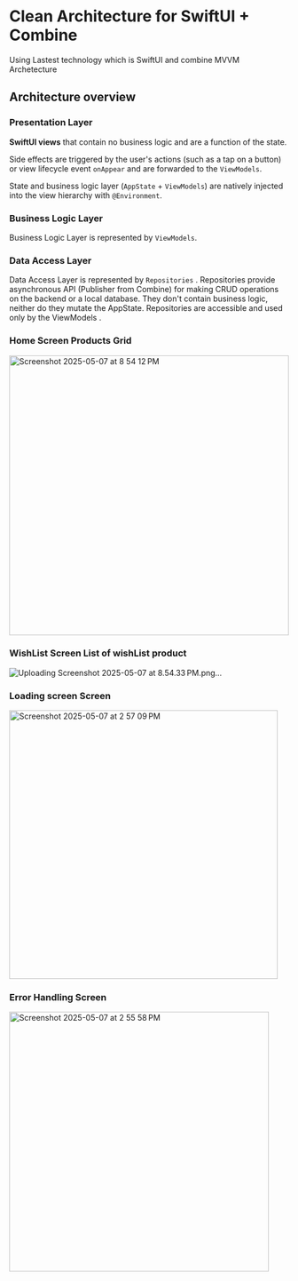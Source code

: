 
# Clean Architecture for SwiftUI + Combine
Using Lastest technology which is SwiftUI and combine MVVM Archetecture 

## Architecture overview

### Presentation Layer

**SwiftUI views** that contain no business logic and are a function of the state.

Side effects are triggered by the user's actions (such as a tap on a button) or view lifecycle event `onAppear` and are forwarded to the `ViewModels`.

State and business logic layer (`AppState` + `ViewModels`) are natively injected into the view hierarchy with `@Environment`.

### Business Logic Layer

Business Logic Layer is represented by `ViewModels`. 

###  Data Access Layer

Data Access Layer is represented by `Repositories` .
Repositories provide asynchronous API (Publisher from Combine) for making CRUD operations on the backend or a local database. They don't contain business logic, neither do they mutate the AppState. Repositories are accessible and used only by the ViewModels .

### Home Screen Products Grid
<img width="504" alt="Screenshot 2025-05-07 at 8 54 12 PM" src="https://github.com/user-attachments/assets/60f75820-1e32-4f6e-894f-cd0bf0dc5c72" />



### WishList Screen List of wishList product 

![Uploading Screenshot 2025-05-07 at 8.54.33 PM.png…]()

### Loading screen Screen

<img width="484" alt="Screenshot 2025-05-07 at 2 57 09 PM" src="https://github.com/user-attachments/assets/a858bbe3-50d7-43c1-bca7-a9f8c12d3706" />

### Error Handling Screen

<img width="468" alt="Screenshot 2025-05-07 at 2 55 58 PM" src="https://github.com/user-attachments/assets/fb71d242-b617-407f-84ed-9c882a5058bb" />
